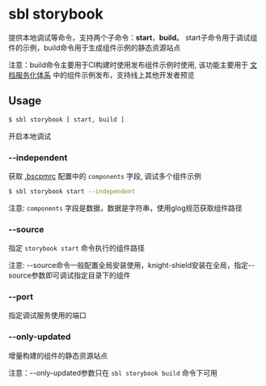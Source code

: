 # sbl storybook

提供本地调试等命令，支持两个子命令：**start**，**build**。 start子命令用于调试组件的示例，build命令用于生成组件示例的静态资源站点

注意：build命令主要用于CI构建时使用发布组件示例时使用, 该功能主要用于 [文档服务化体系]() 中的组件示例发布，支持线上其他开发者预览

## Usage

```sh
$ sbl storybook [ start, build ]
```
开启本地调试

### --independent

获取 [.bscpmrc]() 配置中的 `components` 字段, 调试多个组件示例

```sh
$ sbl storybook start --independent
```

注意: `components` 字段是数据，数据是字符串，使用glog规范获取组件路径

### --source

指定 `storybook start` 命令执行的组件路径

注意: --source命令一般配置全局安装使用，knight-shield安装在全局，指定--source参数即可调试指定目录下的组件

### --port

指定调试服务使用的端口

### --only-updated

增量构建的组件的静态资源站点

注意：--only-updated参数只在 `sbl storybook build` 命令下可用
